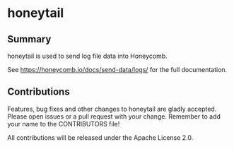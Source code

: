 # honeytail

## Summary

honeytail is used to send log file data into Honeycomb.

See https://honeycomb.io/docs/send-data/logs/ for the full documentation.

## Contributions

Features, bug fixes and other changes to honeytail are gladly accepted. Please
open issues or a pull request with your change. Remember to add your name to the
CONTRIBUTORS file!

All contributions will be released under the Apache License 2.0.
